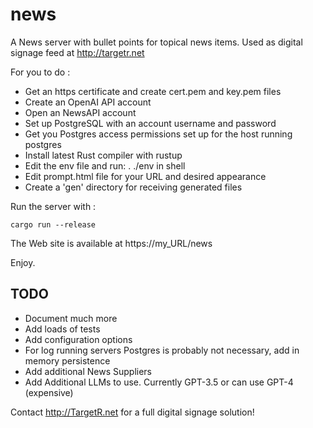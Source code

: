 # news
A News server with bullet points for topical news items. Used as digital signage feed at http://targetr.net

For you to do :
-	Get an https certificate and create cert.pem and key.pem files
-	Create an OpenAI API account
-	Open an NewsAPI account
-	Set up PostgreSQL with an account username and password
-	Get you Postgres access permissions set up for the host running postgres
-	Install latest Rust compiler with rustup
-	Edit the env file and run: . ./env in shell
-	Edit prompt.html file for your URL and desired appearance
-	Create a 'gen' directory for receiving generated files

Run the server with :

	cargo run --release

The Web site is available at https://my_URL/news

Enjoy.

TODO
----

- Document much more
- Add loads of tests
- Add configuration options
- For log running servers Postgres is probably not necessary, add in memory
  persistence
- Add additional News Suppliers
- Add Additional LLMs to use. Currently GPT-3.5 or can use GPT-4 (expensive)

Contact http://TargetR.net for a full digital signage solution!
